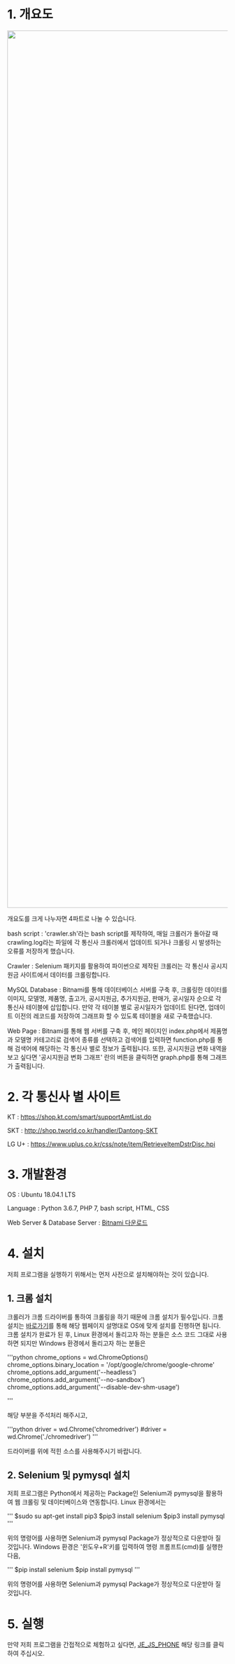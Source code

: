 # 1. 개요도

<div>
<img width="2000" src="https://user-images.githubusercontent.com/45190560/49719579-e0209a00-fca0-11e8-8d01-c2cf6405365c.PNG">
</div>

개요도를 크게 나누자면 4파트로 나눌 수 있습니다.

bash script : 'crawler.sh'라는 bash script를 제작하여, 매일 크롤러가 돌아갈 때 crawling.log라는 파일에 각 통신사 크롤러에서 업데이트 되거나 크롤링 시 발생하는 오류를 저장하게 했습니다.

Crawler : Selenium 패키지를 활용하여 파이썬으로 제작된 크롤러는 각 통신사 공시지원금 사이트에서 데이터를 크롤링합니다.

MySQL Database : Bitnami를 통해 데이터베이스 서버를 구축 후, 크롤링한 데이터를 이미지, 모델명, 제품명, 출고가, 공시지원금, 추가지원금, 판매가, 공시일자 순으로 각 통신사 테이블에 삽입합니다. 만약 각 테이블 별로 공시일자가 업데이트 된다면, 업데이트 이전의 레코드를 저장하여 그래프화 할 수 있도록 테이블을 새로 구축했습니다.

Web Page : Bitnami를 통해 웹 서버를 구축 후, 메인 페이지인 index.php에서 제품명과 모델명 카테고리로 검색어 종류를 선택하고 검색어를 입력하면 function.php를 통해 검색어에 해당하는 각 통신사 별로 정보가 출력됩니다. 또한, 공시지원금 변화 내역을 보고 싶다면 '공시지원금 변화 그래프' 란의 버튼을 클릭하면 graph.php를 통해 그래프가 출력됩니다.


# 2. 각 통신사 별 사이트

KT : https://shop.kt.com/smart/supportAmtList.do

SKT : http://shop.tworld.co.kr/handler/Dantong-SKT

LG U+ : https://www.uplus.co.kr/css/note/item/RetrieveItemDstrDisc.hpi

# 3. 개발환경

OS : Ubuntu 18.04.1 LTS

Language : Python 3.6.7, PHP 7, bash script, HTML, CSS

Web Server & Database Server : [Bitnami 다운로드](https://bitnami.com/stack/wamp/installer)


# 4. 설치

저희 프로그램을 실행하기 위해서는 먼저 사전으로 설치해야하는 것이 있습니다.

## 1. 크롬 설치

크롤러가 크롬 드라이버를 통하여 크롤링을 하기 때문에 크롬 설치가 필수입니다. 크롬 설치는 [바로가기](https://support.google.com/chrome/answer/95346?co=GENIE.Platform%3DDesktop&hl=ko)를 통해 해당 웹페이지 설명대로 OS에 맞게 설치를 진행하면 됩니다. 크롬 설치가 완료가 된 후, Linux 환경에서 돌리고자 하는 분들은 소스 코드 그대로 사용하면 되지만 Windows 환경에서 돌리고자 하는 분들은


'''python
chrome_options = wd.ChromeOptions()
chrome_options.binary_location = '/opt/google/chrome/google-chrome'
chrome_options.add_argument('--headless')
chrome_options.add_argument('--no-sandbox')
chrome_options.add_argument('--disable-dev-shm-usage')

'''

해당 부분을 주석처리 해주시고,

'''python
driver = wd.Chrome('chromedriver')
#driver = wd.Chrome('./chromedriver')
'''

드라이버를 위에 적힌 소스를 사용해주시기 바랍니다.

## 2. Selenium 및 pymysql 설치

저희 프로그램은 Python에서 제공하는 Package인 Selenium과 pymysql을 활용하여 웹 크롤링 및 데이터베이스와 연동합니다. Linux 환경에서는

'''
$sudo su apt-get install pip3
$pip3 install selenium
$pip3 install pymysql
'''

위의 명령어를 사용하면 Selenium과 pymysql Package가 정상적으로 다운받아 질 것입니다. Windows 환경은 '윈도우+R'키를 입력하여 명령 프롬프트(cmd)를 실행한 다음,

'''
$pip install selenium
$pip install pymysql
'''

위의 명령어를 사용하면 Selenium과 pymysql Package가 정상적으로 다운받아 질 것입니다.


# 5. 실행

만약 저희 프로그램을 간접적으로 체험하고 싶다면, [JE_JS_PHONE](http://210.117.181.26:8080/index.php) 해당 링크를 클릭하여 주십시오.
